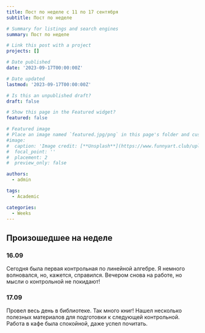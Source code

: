 ```yaml
---
title: Пост по неделе с 11 по 17 сентября
subtitle: Пост по неделе

# Summary for listings and search engines
summary: Пост по неделе

# Link this post with a project
projects: []

# Date published
date: '2023-09-17T00:00:00Z'

# Date updated
lastmod: '2023-09-17T00:00:00Z'

# Is this an unpublished draft?
draft: false

# Show this page in the Featured widget?
featured: false

# Featured image
# Place an image named `featured.jpg/png` in this page's folder and customize its options here.
#image:
#  caption: 'Image credit: [**Unsplash**](https://www.funnyart.club/uploads/posts/2022-10/1666335577_34-www-funnyart-club-p-kartinki-ucheba-obrazovanie-krasivo-35.jpg)'
#  focal_point: ''
#  placement: 2
#  preview_only: false

authors:
  - admin

tags:
  - Academic

categories:
  - Weeks
---
```


## Произошедшее на неделе

### 16.09

Сегодня была первая контрольная по линейной алгебре. Я немного волновался, но, кажется, справился. Вечером снова на работе, но мысли о контрольной не покидают!

### 17.09

Провел весь день в библиотеке. Так много книг! Нашел несколько полезных материалов для подготовки к следующей контрольной. Работа в кафе была спокойной, даже успел почитать.



